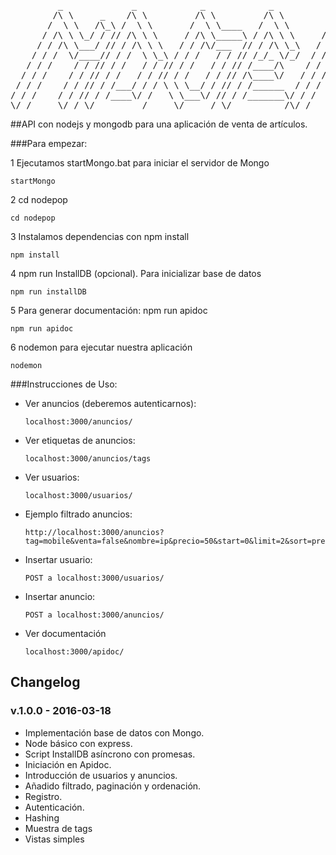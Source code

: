 <pre>
         _             _            _            _            _          _            _      
        /\ \     _    /\ \         /\ \         /\ \         /\ \       /\ \         /\ \    
       /  \ \   /\_\ /  \ \       /  \ \____   /  \ \       /  \ \     /  \ \       /  \ \   
      / /\ \ \_/ / // /\ \ \     / /\ \_____\ / /\ \ \     / /\ \ \   / /\ \ \     / /\ \ \  
     / / /\ \___/ // / /\ \ \   / / /\/___  // / /\ \_\   / / /\ \_\ / / /\ \ \   / / /\ \_\ 
    / / /  \/____// / /  \ \_\ / / /   / / // /_/_ \/_/  / / /_/ / // / /  \ \_\ / / /_/ / / 
   / / /    / / // / /   / / // / /   / / // /____/\    / / /__\/ // / /   / / // / /__\/ /  
  / / /    / / // / /   / / // / /   / / // /\____\/   / / /_____// / /   / / // / /_____/   
 / / /    / / // / /___/ / / \ \ \__/ / // / /______  / / /      / / /___/ / // / /          
/ / /    / / // / /____\/ /   \ \___\/ // / /_______\/ / /      / / /____\/ // / /           
\/_/     \/_/ \/_________/     \/_____/ \/__________/\/_/       \/_________/ \/_/            
</pre>

##API con nodejs y mongodb para una aplicación de venta de artículos.

###Para empezar: 

 1 Ejecutamos startMongo.bat para iniciar el servidor de Mongo
```
startMongo
```
 2 cd nodepop
```
cd nodepop
```
 3 Instalamos dependencias con npm install
```
npm install
```
 4 npm run InstallDB (opcional). Para inicializar base de datos
```
npm run installDB
```
 5 Para generar documentación: npm run apidoc
```
npm run apidoc
```
 6 nodemon para ejecutar nuestra aplicación
```
nodemon
```


###Instrucciones de Uso:

* Ver anuncios (deberemos autenticarnos): 
	```
	localhost:3000/anuncios/
	```
* Ver etiquetas de anuncios:
	```
	localhost:3000/anuncios/tags
	```
* Ver usuarios:
	```
	localhost:3000/usuarios/
	```

* Ejemplo filtrado anuncios:
	```
	http://localhost:3000/anuncios?tag=mobile&venta=false&nombre=ip&precio=50&start=0&limit=2&sort=precio
	```

* Insertar usuario:
	```
	POST a localhost:3000/usuarios/
	```
* Insertar anuncio:
	```
	POST a localhost:3000/anuncios/
	```

* Ver documentación
	```
	localhost:3000/apidoc/
	```


## Changelog

### v.1.0.0 - 2016-03-18

* Implementación base de datos con Mongo.
* Node básico con express.
* Script InstallDB asíncrono con promesas.
* Iniciación en Apidoc.
* Introducción de usuarios y anuncios.
* Añadido filtrado, paginación y ordenación.
* Registro.
* Autenticación.
* Hashing
* Muestra de tags
* Vistas simples

